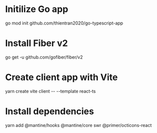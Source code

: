# Initilize Go app
go mod init github.com/thientran2020/go-typescript-app

# Install Fiber v2
go get -u github.com/gofiber/fiber/v2

# Create client app with Vite
yarn create vite client -- --template react-ts

# Install dependencies
yarn add @mantine/hooks @mantine/core swr @primer/octicons-react